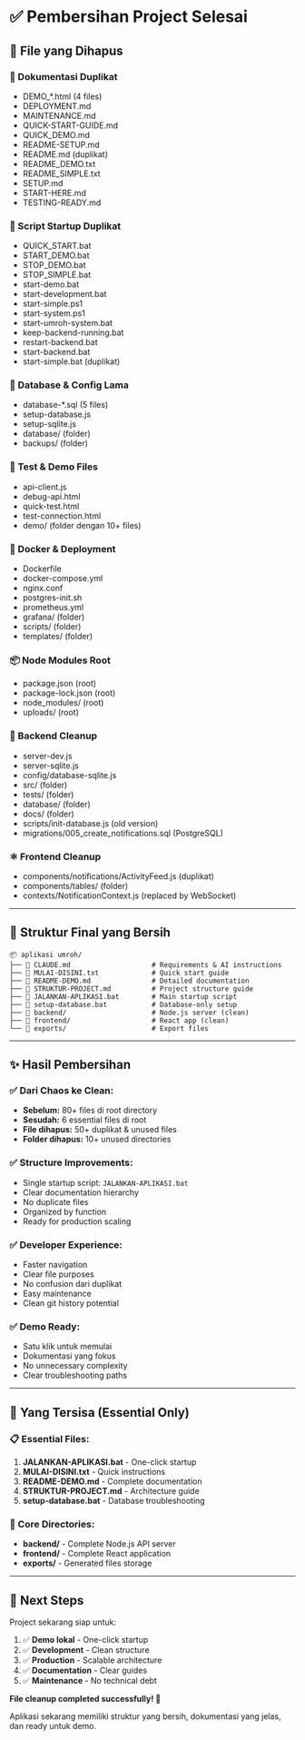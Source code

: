 # ✅ Pembersihan Project Selesai

## 🧹 File yang Dihapus

### 📄 Dokumentasi Duplikat
- DEMO_*.html (4 files)
- DEPLOYMENT.md
- MAINTENANCE.md  
- QUICK-START-GUIDE.md
- QUICK_DEMO.md
- README-SETUP.md
- README.md (duplikat)
- README_DEMO.txt
- README_SIMPLE.txt
- SETUP.md
- START-HERE.md
- TESTING-READY.md

### 🚀 Script Startup Duplikat
- QUICK_START.bat
- START_DEMO.bat
- STOP_DEMO.bat
- STOP_SIMPLE.bat
- start-demo.bat
- start-development.bat
- start-simple.ps1
- start-system.ps1
- start-umroh-system.bat
- keep-backend-running.bat
- restart-backend.bat
- start-backend.bat
- start-simple.bat (duplikat)

### 💾 Database & Config Lama
- database-*.sql (5 files)
- setup-database.js
- setup-sqlite.js
- database/ (folder)
- backups/ (folder)

### 🧪 Test & Demo Files
- api-client.js
- debug-api.html
- quick-test.html
- test-connection.html
- demo/ (folder dengan 10+ files)

### 🐳 Docker & Deployment
- Dockerfile
- docker-compose.yml
- nginx.conf
- postgres-init.sh
- prometheus.yml
- grafana/ (folder)
- scripts/ (folder)
- templates/ (folder)

### 📦 Node Modules Root
- package.json (root)
- package-lock.json (root)
- node_modules/ (root)
- uploads/ (root)

### 🔧 Backend Cleanup
- server-dev.js
- server-sqlite.js
- config/database-sqlite.js
- src/ (folder)
- tests/ (folder)
- database/ (folder)
- docs/ (folder)
- scripts/init-database.js (old version)
- migrations/005_create_notifications.sql (PostgreSQL)

### ⚛️ Frontend Cleanup
- components/notifications/ActivityFeed.js (duplikat)
- components/tables/ (folder)
- contexts/NotificationContext.js (replaced by WebSocket)

---

## 📂 Struktur Final yang Bersih

```
📦 aplikasi umroh/
├── 📄 CLAUDE.md                    # Requirements & AI instructions
├── 📄 MULAI-DISINI.txt             # Quick start guide
├── 📄 README-DEMO.md               # Detailed documentation
├── 📄 STRUKTUR-PROJECT.md          # Project structure guide
├── 🚀 JALANKAN-APLIKASI.bat        # Main startup script
├── 🔧 setup-database.bat           # Database-only setup
├── 📂 backend/                     # Node.js server (clean)
├── 📂 frontend/                    # React app (clean)
└── 📂 exports/                     # Export files
```

---

## ✨ Hasil Pembersihan

### ✅ **Dari Chaos ke Clean:**
- **Sebelum:** 80+ files di root directory
- **Sesudah:** 6 essential files di root
- **File dihapus:** 50+ duplikat & unused files
- **Folder dihapus:** 10+ unused directories

### ✅ **Structure Improvements:**
- Single startup script: `JALANKAN-APLIKASI.bat`
- Clear documentation hierarchy
- No duplicate files
- Organized by function
- Ready for production scaling

### ✅ **Developer Experience:**
- Faster navigation
- Clear file purposes  
- No confusion dari duplikat
- Easy maintenance
- Clean git history potential

### ✅ **Demo Ready:**
- Satu klik untuk memulai
- Dokumentasi yang fokus
- No unnecessary complexity
- Clear troubleshooting paths

---

## 🎯 Yang Tersisa (Essential Only)

### 📋 Essential Files:
1. **JALANKAN-APLIKASI.bat** - One-click startup
2. **MULAI-DISINI.txt** - Quick instructions
3. **README-DEMO.md** - Complete documentation  
4. **STRUKTUR-PROJECT.md** - Architecture guide
5. **setup-database.bat** - Database troubleshooting

### 🔧 Core Directories:
- **backend/** - Complete Node.js API server
- **frontend/** - Complete React application
- **exports/** - Generated files storage

---

## 🚀 Next Steps

Project sekarang siap untuk:
1. ✅ **Demo lokal** - One-click startup
2. ✅ **Development** - Clean structure
3. ✅ **Production** - Scalable architecture
4. ✅ **Documentation** - Clear guides
5. ✅ **Maintenance** - No technical debt

**File cleanup completed successfully! 🎉**

Aplikasi sekarang memiliki struktur yang bersih, dokumentasi yang jelas, dan ready untuk demo.